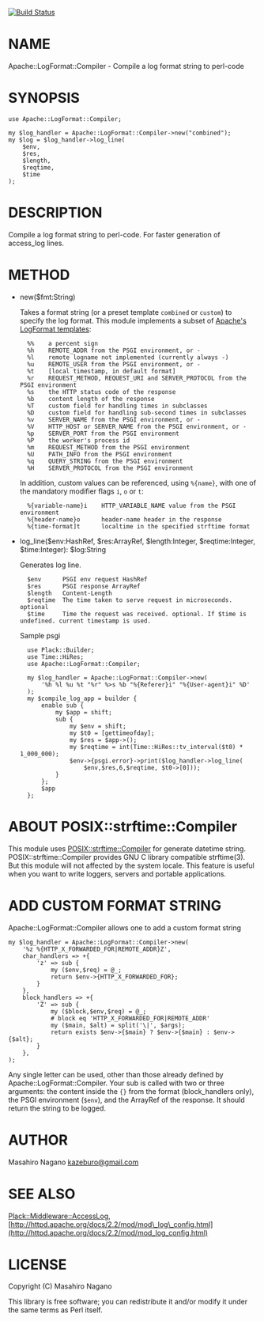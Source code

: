[![Build Status](https://travis-ci.org/kazeburo/Apache-LogFormat-Compiler.svg?branch=master)](https://travis-ci.org/kazeburo/Apache-LogFormat-Compiler)
# NAME

Apache::LogFormat::Compiler - Compile a log format string to perl-code 

# SYNOPSIS

    use Apache::LogFormat::Compiler;

    my $log_handler = Apache::LogFormat::Compiler->new("combined");
    my $log = $log_handler->log_line(
        $env,
        $res,
        $length,
        $reqtime,
        $time
    );

# DESCRIPTION

Compile a log format string to perl-code. For faster generation of access\_log lines.

# METHOD

- new($fmt:String)

    Takes a format string (or a preset template `combined` or `custom`)
    to specify the log format. This module implements a subset of
    [Apache's LogFormat templates](http://httpd.apache.org/docs/2.0/mod/mod_log_config.html):

        %%    a percent sign
        %h    REMOTE_ADDR from the PSGI environment, or -
        %l    remote logname not implemented (currently always -)
        %u    REMOTE_USER from the PSGI environment, or -
        %t    [local timestamp, in default format]
        %r    REQUEST_METHOD, REQUEST_URI and SERVER_PROTOCOL from the PSGI environment
        %s    the HTTP status code of the response
        %b    content length of the response
        %T    custom field for handling times in subclasses
        %D    custom field for handling sub-second times in subclasses
        %v    SERVER_NAME from the PSGI environment, or -
        %V    HTTP_HOST or SERVER_NAME from the PSGI environment, or -
        %p    SERVER_PORT from the PSGI environment
        %P    the worker's process id
        %m    REQUEST_METHOD from the PSGI environment
        %U    PATH_INFO from the PSGI environment
        %q    QUERY_STRING from the PSGI environment
        %H    SERVER_PROTOCOL from the PSGI environment

    In addition, custom values can be referenced, using `%{name}`,
    with one of the mandatory modifier flags `i`, `o` or `t`:

        %{variable-name}i    HTTP_VARIABLE_NAME value from the PSGI environment
        %{header-name}o      header-name header in the response
        %{time-format]t      localtime in the specified strftime format

- log\_line($env:HashRef, $res:ArrayRef, $length:Integer, $reqtime:Integer, $time:Integer): $log:String

    Generates log line.

        $env      PSGI env request HashRef
        $res      PSGI response ArrayRef
        $length   Content-Length
        $reqtime  The time taken to serve request in microseconds. optional
        $time     Time the request was received. optional. If $time is undefined. current timestamp is used.

    Sample psgi 

        use Plack::Builder;
        use Time::HiRes;
        use Apache::LogFormat::Compiler;

        my $log_handler = Apache::LogFormat::Compiler->new(
            '%h %l %u %t "%r" %>s %b "%{Referer}i" "%{User-agent}i" %D'
        );
        my $compile_log_app = builder {
            enable sub {
                my $app = shift;
                sub {
                    my $env = shift;
                    my $t0 = [gettimeofday];
                    my $res = $app->();
                    my $reqtime = int(Time::HiRes::tv_interval($t0) * 1_000_000);
                    $env->{psgi.error}->print($log_handler->log_line(
                        $env,$res,6,$reqtime, $t0->[0]));
                }
            };
            $app
        };

# ABOUT POSIX::strftime::Compiler

This module uses [POSIX::strftime::Compiler](https://metacpan.org/pod/POSIX::strftime::Compiler) for generate datetime string. POSIX::strftime::Compiler provides GNU C library compatible strftime(3). But this module will not affected by the system locale. This feature is useful when you want to write loggers, servers and portable applications.

# ADD CUSTOM FORMAT STRING

Apache::LogFormat::Compiler allows one to add a custom format string

    my $log_handler = Apache::LogFormat::Compiler->new(
        '%z %{HTTP_X_FORWARDED_FOR|REMOTE_ADDR}Z',
        char_handlers => +{
            'z' => sub {
                my ($env,$req) = @_;
                return $env->{HTTP_X_FORWARDED_FOR};
            }
        },
        block_handlers => +{
            'Z' => sub {
                my ($block,$env,$req) = @_;
                # block eq 'HTTP_X_FORWARDED_FOR|REMOTE_ADDR'
                my ($main, $alt) = split('\|', $args);
                return exists $env->{$main} ? $env->{$main} : $env->{$alt};
            }
        },
    );

Any single letter can be used, other than those already defined by Apache::LogFormat::Compiler.
Your sub is called with two or three arguments: the content inside the `{}`
from the format (block\_handlers only), the PSGI environment (`$env`),
and the ArrayRef of the response. It should return the string to be logged.

# AUTHOR

Masahiro Nagano <kazeburo@gmail.com>

# SEE ALSO

[Plack::Middleware::AccessLog](https://metacpan.org/pod/Plack::Middleware::AccessLog), [http://httpd.apache.org/docs/2.2/mod/mod\_log\_config.html](http://httpd.apache.org/docs/2.2/mod/mod_log_config.html)

# LICENSE

Copyright (C) Masahiro Nagano

This library is free software; you can redistribute it and/or modify
it under the same terms as Perl itself.
